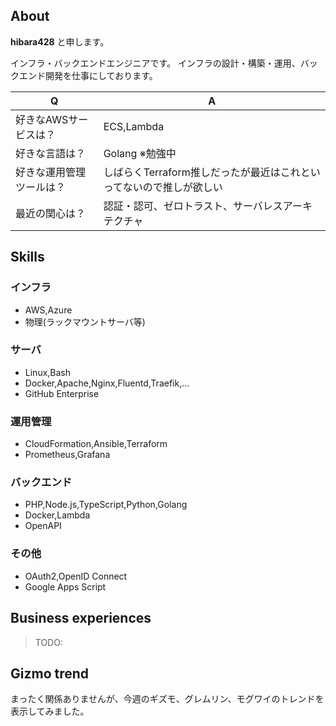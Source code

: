 ## About

**hibara428** と申します。

インフラ・バックエンドエンジニアです。
インフラの設計・構築・運用、バックエンド開発を仕事にしております。

| Q | A |
| --- | --- |
| 好きなAWSサービスは？ | ECS,Lambda |
| 好きな言語は？ | Golang ※勉強中 |
| 好きな運用管理ツールは？ | しばらくTerraform推しだったが最近はこれといってないので推しが欲しい |
| 最近の関心は？ | 認証・認可、ゼロトラスト、サーバレスアーキテクチャ |

## Skills

### インフラ

- AWS,Azure
- 物理(ラックマウントサーバ等)

### サーバ

- Linux,Bash
- Docker,Apache,Nginx,Fluentd,Traefik,...
- GitHub Enterprise

### 運用管理

- CloudFormation,Ansible,Terraform
- Prometheus,Grafana

### バックエンド

- PHP,Node.js,TypeScript,Python,Golang
- Docker,Lambda
- OpenAPI

### その他

- OAuth2,OpenID Connect
- Google Apps Script

## Business experiences

> TODO:

## Gizmo trend

まったく関係ありませんが、今週のギズモ、グレムリン、モグワイのトレンドを表示してみました。

<script type="text/javascript" src="https://ssl.gstatic.com/trends_nrtr/2674_RC03/embed_loader.js"></script> <script type="text/javascript"> trends.embed.renderExploreWidget("TIMESERIES", {"comparisonItem":[{"keyword":"ギズモ","geo":"JP","time":"now 7-d"},{"keyword":"グレムリン","geo":"JP","time":"now 7-d"},{"keyword":"モグワイ","geo":"JP","time":"now 7-d"}],"category":0,"property":""}, {"exploreQuery":"date=now%207-d&geo=JP&q=%E3%82%AE%E3%82%BA%E3%83%A2,%E3%82%B0%E3%83%AC%E3%83%A0%E3%83%AA%E3%83%B3,%E3%83%A2%E3%82%B0%E3%83%AF%E3%82%A4","guestPath":"https://trends.google.co.jp:443/trends/embed/"}); </script>